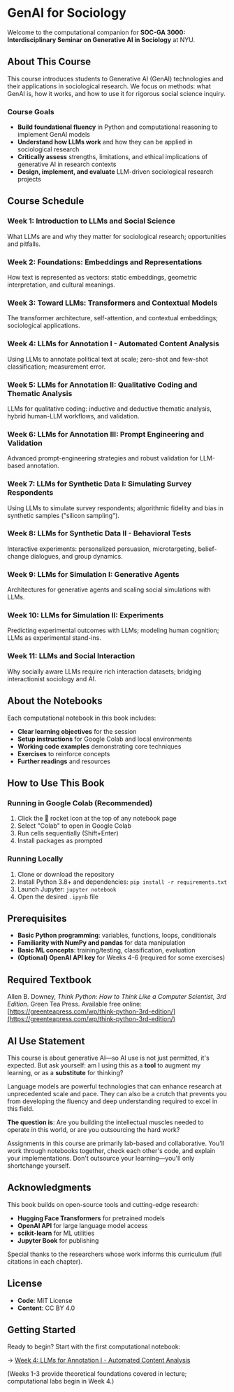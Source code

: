 # GenAI for Sociology

Welcome to the computational companion for **SOC-GA 3000: Interdisciplinary Seminar on Generative AI in Sociology** at NYU.

## About This Course

This course introduces students to Generative AI (GenAI) technologies and their applications in sociological research. We focus on methods: what GenAI is, how it works, and how to use it for rigorous social science inquiry.

### Course Goals

- **Build foundational fluency** in Python and computational reasoning to implement GenAI models
- **Understand how LLMs work** and how they can be applied in sociological research
- **Critically assess** strengths, limitations, and ethical implications of generative AI in research contexts
- **Design, implement, and evaluate** LLM-driven sociological research projects

## Course Schedule

### **Week 1: Introduction to LLMs and Social Science**
What LLMs are and why they matter for sociological research; opportunities and pitfalls.

### **Week 2: Foundations: Embeddings and Representations**
How text is represented as vectors: static embeddings, geometric interpretation, and cultural meanings.

### **Week 3: Toward LLMs: Transformers and Contextual Models**
The transformer architecture, self-attention, and contextual embeddings; sociological applications.

### **Week 4: LLMs for Annotation I - Automated Content Analysis**
Using LLMs to annotate political text at scale; zero-shot and few-shot classification; measurement error.

### **Week 5: LLMs for Annotation II: Qualitative Coding and Thematic Analysis**
LLMs for qualitative coding: inductive and deductive thematic analysis, hybrid human-LLM workflows, and validation.

### **Week 6: LLMs for Annotation III: Prompt Engineering and Validation**
Advanced prompt-engineering strategies and robust validation for LLM-based annotation.

### **Week 7: LLMs for Synthetic Data I: Simulating Survey Respondents**
Using LLMs to simulate survey respondents; algorithmic fidelity and bias in synthetic samples ("silicon sampling").

### **Week 8: LLMs for Synthetic Data II - Behavioral Tests**
Interactive experiments: personalized persuasion, microtargeting, belief-change dialogues, and group dynamics.

### **Week 9: LLMs for Simulation I: Generative Agents**
Architectures for generative agents and scaling social simulations with LLMs.

### **Week 10: LLMs for Simulation II: Experiments**
Predicting experimental outcomes with LLMs; modeling human cognition; LLMs as experimental stand-ins.

### **Week 11: LLMs and Social Interaction**
Why socially aware LLMs require rich interaction datasets; bridging interactionist sociology and AI.

## About the Notebooks

Each computational notebook in this book includes:
- **Clear learning objectives** for the session
- **Setup instructions** for Google Colab and local environments
- **Working code examples** demonstrating core techniques
- **Exercises** to reinforce concepts
- **Further readings** and resources

## How to Use This Book

### Running in Google Colab (Recommended)
1. Click the 🚀 rocket icon at the top of any notebook page
2. Select "Colab" to open in Google Colab
3. Run cells sequentially (Shift+Enter)
4. Install packages as prompted

### Running Locally
1. Clone or download the repository
2. Install Python 3.8+ and dependencies: `pip install -r requirements.txt`
3. Launch Jupyter: `jupyter notebook`
4. Open the desired `.ipynb` file

## Prerequisites

- **Basic Python programming**: variables, functions, loops, conditionals
- **Familiarity with NumPy and pandas** for data manipulation
- **Basic ML concepts**: training/testing, classification, evaluation
- **(Optional) OpenAI API key** for Weeks 4-6 (required for some exercises)

## Required Textbook

Allen B. Downey, *Think Python: How to Think Like a Computer Scientist, 3rd Edition*. Green Tea Press. Available free online: [https://greenteapress.com/wp/think-python-3rd-edition/](https://greenteapress.com/wp/think-python-3rd-edition/)

## AI Use Statement

This course is about generative AI—so AI use is not just permitted, it's expected. But ask yourself: am I using this as a **tool** to augment my learning, or as a **substitute** for thinking?

Language models are powerful technologies that can enhance research at unprecedented scale and pace. They can also be a crutch that prevents you from developing the fluency and deep understanding required to excel in this field.

**The question is**: Are you building the intellectual muscles needed to operate in this world, or are you outsourcing the hard work?

Assignments in this course are primarily lab-based and collaborative. You'll work through notebooks together, check each other's code, and explain your implementations. Don't outsource your learning—you'll only shortchange yourself.

## Acknowledgments

This book builds on open-source tools and cutting-edge research:
- **Hugging Face Transformers** for pretrained models
- **OpenAI API** for large language model access
- **scikit-learn** for ML utilities
- **Jupyter Book** for publishing

Special thanks to the researchers whose work informs this curriculum (full citations in each chapter).

## License

- **Code**: MIT License
- **Content**: CC BY 4.0

## Getting Started

Ready to begin? Start with the first computational notebook:

→ [Week 4: LLMs for Annotation I - Automated Content Analysis](week04_llms.ipynb)

(Weeks 1-3 provide theoretical foundations covered in lecture; computational labs begin in Week 4.)
